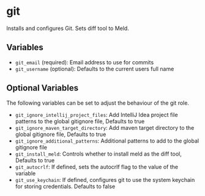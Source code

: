 # git

Installs and configures Git.
Sets diff tool to Meld.

## Variables
* `git_email` (required): Email address to use for commits
* `git_username` (optional): Defaults to the current users full name

## Optional Variables
The following variables can be set to adjust the behaviour of the git role.
* `git_ignore_intellij_project_files`: Add IntelliJ Idea project file patterns to the global gitignore file, Defaults to true
* `git_ignore_maven_target_directory`: Add maven target directory to the global gitignore file, Defaults to true
* `git_ignore_additional_patterns`: Additional patterns to add to the global gitignore file
* `git_install_meld`: Controls whether to install meld as the diff tool, Defaults to true
* `git_autocrlf`: If defined, sets the autocrlf flag to the value of the variable
* `git_use_keychain`: If defined, configures git to use the system keychain for storing credentials. Defaults to false

